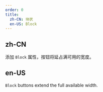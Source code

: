 ```yaml
---
order: 0
title:
  zh-CN: 块状
  en-US: Block
---
```


## zh-CN

添加 `Block` 属性，按钮将延占满可用的宽度。

## en-US

`Block` buttons extend the full available width.